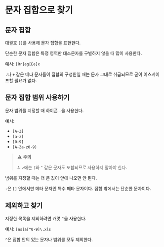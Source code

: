 # 문자 집합으로 찾기

## 문자 집합

대괄호 `[]`를 사용해 문자 집합을 표현한다.

단순한 문자 집합은 특정 영역만 대소문자를 구별하지 않을 때 많이 사용한다.

예시: `[Rr]eg[Ee]x`

`.`나 `+` 같은 메타 문자들이 집합의 구성원일 때는 문자 그대로 취급되므로 굳이 이스케이프할 필요가 없다.

## 문자 집합 범위 사용하기

문자 범위를 지정할 때 하이픈 `-`을 사용한다.

예시:

- `[A-Z]`
- `[a-z]`
- `[0-9]`
- `[A-Za-z0-9]`

> :warning: **주의**
>
> `A-z`에는 `[`와 `^` 같은 문자도 포함되므로 사용하지 말아야 한다.

범위를 지정할 때는 더 큰 값이 앞에 나오면 안 된다.

`-`은 `[]` 안에서만 메타 문자인 특수 메타 문자이다. 집합 밖에서는 단순한 문자이다.

## 제외하고 찾기

지정한 목록을 제외하려면 캐럿 `^`을 사용한다.

예시: `[ns]a[^0-9]\.xls`

`^`은 집합 안의 있는 문자나 범위를 모두 제외한다.